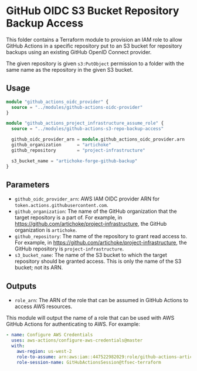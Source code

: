 # GitHub OIDC S3 Bucket Repository Backup Access

This folder contains a Terraform module to provision an IAM role to allow GitHub
Actions in a specific repository put to an S3 bucket for repository backups
using an existing GitHub OpenID Connect provider.

The given repository is given `s3:PutObject` permission to a folder with the
same name as the repository in the given S3 bucket.

## Usage

```terraform
module "github_actions_oidc_provider" {
  source = "../modules/github-actions-oidc-provider"
}

module "github_actions_project_infrastructure_assume_role" {
  source = "../modules/github-actions-s3-repo-backup-access"

  github_oidc_provider_arn = module.github_actions_oidc_provider.arn
  github_organization      = "artichoke"
  github_repository        = "project-infrastructure"

  s3_bucket_name = "artichoke-forge-github-backup"
}
```

## Parameters

- `github_oidc_provider_arn`: AWS IAM OIDC provider ARN for
  `token.actions.githubusercontent.com`.
- `github_organization`: The name of the GitHub organization that the target
  repository is a part of. For example, in
  <https://github.com/artichoke/project-infrastructure>, the GitHub organization
  is `artichoke`.
- `github_repository`: The name of the repository to grant read access to. For
  example, in <https://github.com/artichoke/project-infrastructure>, the GitHub
  repository is `project-infrastructure`.
- `s3_bucket_name`: The name of the S3 bucket to which the target repository
  should be granted access. This is only the name of the S3 bucket; not its ARN.

## Outputs

- `role_arn`: The ARN of the role that can be assumed in GitHub Actions to
  access AWS resources.

This module will output the name of a role that can be used with AWS GitHub
Actions for authenticating to AWS. For example:

```yaml
- name: Configure AWS Credentials
  uses: aws-actions/configure-aws-credentials@master
  with:
    aws-region: us-west-2
    role-to-assume: arn:aws:iam::447522982029:role/github-actions-artichoke-project-infrastructure-role
    role-session-name: GitHubActionsSession@tfsec-terraform
```
